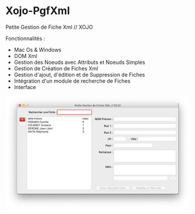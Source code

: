 # Xojo-PgfXml
Petite Gestion de Fiche Xml // XOJO

Fonctionnalités :
- Mac Os & Windows
- DOM Xml
- Gestion des Noeuds avec Attributs et Noeuds Simples
- Gestion de Création de Fiches Xml
- Gestion d'ajout, d'édition et de Suppression de Fiches
- Intégration d'un module de recherche de Fiches
- Interface

<img src="MacOs.png" width="640">
